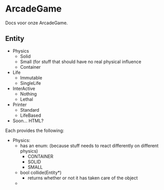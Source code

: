 
# ArcadeGame

Docs voor onze ArcadeGame.


## Entity


  * Physics
    * Solid
    * Small (for stuff that should have no real physical influence
    * Container
  * Life
    * Immutable
    * SingleLife
  * InterActive
    * Nothing
    * Lethal
  * Printer
    * Standard
    * LifeBased
  * Soon... HTML?

Each provides the following:
  * Physics:
    * has an enum: (because stuff needs to react differently on different physics)
      * CONTAINER
      * SOLID
      * SMALL
    * bool collide(Entity*)
      * returns whether or not it has taken care of the object
    *
